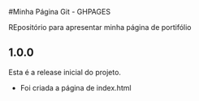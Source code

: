 
#Minha Página Git - GHPAGES

REpositório para apresentar minha página de portifólio

## 1.0.0

Esta é a release inicial do projeto.

* Foi criada a página de index.html
